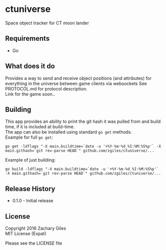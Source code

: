 # ctuniverse

Space object tracker for CT moon lander  

## Requirements
* Go  

## What does it do
Provides a way to send and receive object positions (and attributes) for everything in the universe between game clients via websockets
See PROTOCOL.md for protocol description.  
Link for the game soon..  

## Building
This app provides an ability to print the git hash it was pulled from and build time, if it is included at build-time.  
The app can also be installed using standard `go get` methods.  
Example for full `go get`:  
```
go get -ldflags "-X main.buildtime=`date -u '+%Y-%m-%d_%I:%M:%S%p'` -X main.githash=`git rev-parse HEAD`" github.com/zgiles/ctuniverse/...
```

Example of just building:  
```
go build -ldflags "-X main.buildtime=`date -u '+%Y-%m-%d_%I:%M:%S%p'` -X main.githash=`git rev-parse HEAD`" github.com/zgiles/ctuniverse/...
```

## Release History
* 0.1.0 - Initial release  

## License
Copyright 2016 Zachary Giles  
MIT License (Expat)  

Please see the LICENSE file  

